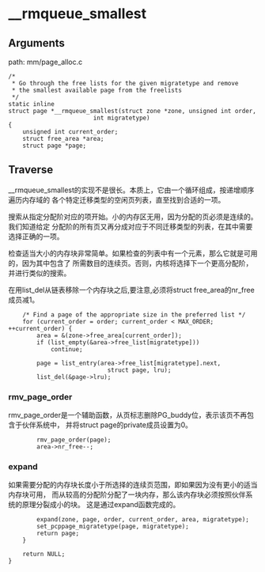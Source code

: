 __rmqueue_smallest
========================================

Arguments
----------------------------------------

path: mm/page_alloc.c
```
/*
 * Go through the free lists for the given migratetype and remove
 * the smallest available page from the freelists
 */
static inline
struct page *__rmqueue_smallest(struct zone *zone, unsigned int order,
                        int migratetype)
{
    unsigned int current_order;
    struct free_area *area;
    struct page *page;
```

Traverse
----------------------------------------

__rmqueue_smallest的实现不是很长。本质上，它由一个循环组成，按递增顺序遍历内存域的
各个特定迁移类型的空闲页列表，直至找到合适的一项。

搜索从指定分配阶对应的项开始。小的内存区无用，因为分配的页必须是连续的。我们知道给定
分配阶的所有页又再分成对应于不同迁移类型的列表，在其中需要选择正确的一项。

检查适当大小的内存块非常简单。如果检查的列表中有一个元素，那么它就是可用的，因为其中包含了
所需数目的连续页。否则，内核将选择下一个更高分配阶，并进行类似的搜索。

在用list_del从链表移除一个内存块之后,要注意,必须将struct free_area的nr_free成员减1。

```
    /* Find a page of the appropriate size in the preferred list */
    for (current_order = order; current_order < MAX_ORDER; ++current_order) {
        area = &(zone->free_area[current_order]);
        if (list_empty(&area->free_list[migratetype]))
            continue;

        page = list_entry(area->free_list[migratetype].next,
                            struct page, lru);
        list_del(&page->lru);
```

### rmv_page_order

rmv_page_order是一个辅助函数，从页标志删除PG_buddy位，表示该页不再包含于伙伴系统中，
并将struct page的private成员设置为0。

```
        rmv_page_order(page);
        area->nr_free--;
```

### expand

如果需要分配的内存块长度小于所选择的连续页范围，即如果因为没有更小的适当内存块可用，
而从较高的分配阶分配了一块内存，那么该内存块必须按照伙伴系统的原理分裂成小的块。
这是通过expand函数完成的。

```
        expand(zone, page, order, current_order, area, migratetype);
        set_pcppage_migratetype(page, migratetype);
        return page;
    }

    return NULL;
}
```